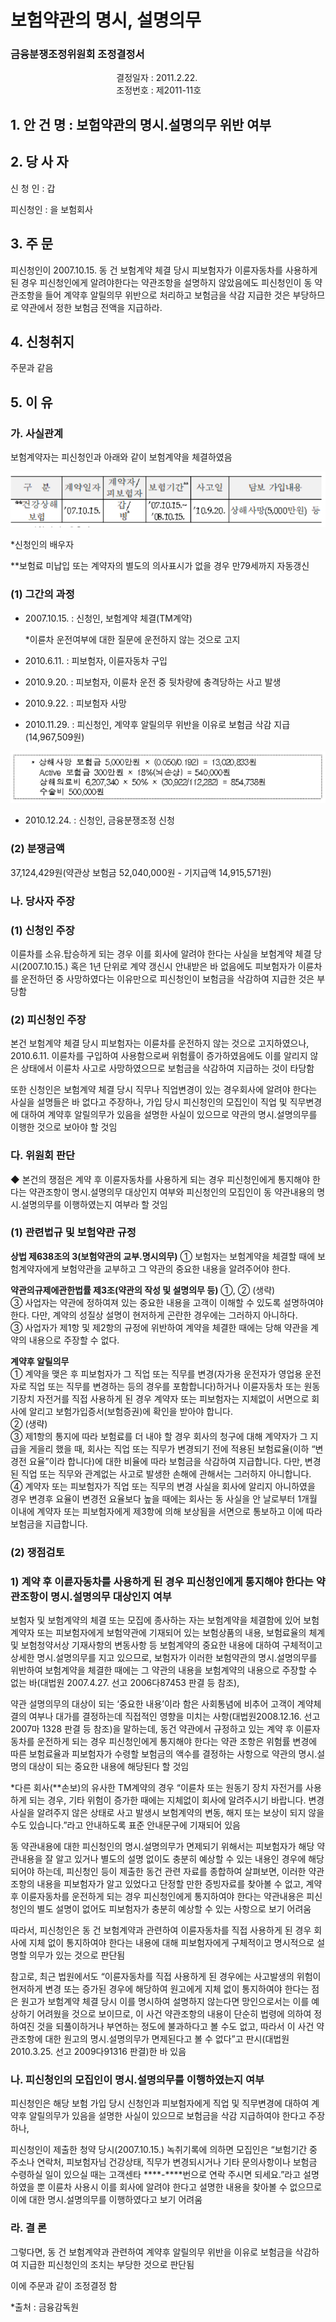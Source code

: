 # 보험약관의 명시, 설명의무


### 금융분쟁조정위원회 조정결정서

&nbsp;&nbsp;&nbsp;&nbsp;&nbsp;&nbsp;&nbsp;&nbsp;&nbsp;&nbsp; &nbsp;&nbsp;&nbsp;&nbsp;&nbsp;&nbsp;&nbsp;&nbsp;&nbsp;&nbsp; &nbsp;&nbsp;&nbsp;&nbsp;&nbsp;&nbsp;&nbsp;&nbsp;&nbsp;&nbsp; &nbsp;&nbsp;&nbsp;&nbsp;&nbsp;&nbsp;&nbsp;&nbsp;&nbsp;&nbsp;결정일자 : 2011.2.22.<br>&nbsp;&nbsp;&nbsp;&nbsp;&nbsp;&nbsp;&nbsp;&nbsp;&nbsp;&nbsp; &nbsp;&nbsp;&nbsp;&nbsp;&nbsp;&nbsp;&nbsp;&nbsp;&nbsp;&nbsp; &nbsp;&nbsp;&nbsp;&nbsp;&nbsp;&nbsp;&nbsp;&nbsp;&nbsp;&nbsp; &nbsp;&nbsp;&nbsp;&nbsp;&nbsp;&nbsp;&nbsp;&nbsp;&nbsp;
조정번호 : 제2011-11호

## 1. 안 건 명 : 보험약관의 명시․설명의무 위반 여부

## 2. 당 사 자 

신 청 인  : 갑

피신청인  : 을 보험회사

## 3. 주    문

피신청인이 2007.10.15. 동 건 보험계약 체결 당시 피보험자가 이륜자동차를 사용하게 된 경우 피신청인에게 알려야한다는 약관조항을 설명하지 않았음에도 피신청인이 동 약관조항을 들어 계약후 알릴의무 위반으로 처리하고 보험금을 삭감 지급한 것은 부당하므로 약관에서 정한 보험금 전액을 지급하라.

## 4. 신청취지 

주문과 같음

## 5. 이   유 

### 가. 사실관계

보험계약자는 피신청인과 아래와 같이 보험계약을 체결하였음

![alt image](https://raw.githubusercontent.com/aijinet/bodoc-claim-contents/master/contents/images/136_1.PNG)

<!--
구  분
계약일자
계약자/
피보험자
보험기간**
사고일
담보 가입내용
**건강상해보험
’07.10.15.
갑/
병*
’07.10.15.~
’08.10.15.
’10.9.20.
상해사망(5,000만원) 등
-->

*신청인의 배우자

**보험료 미납입 또는 계약자의 별도의 의사표시가 없을 경우 만79세까지 자동갱신

### (1) 그간의 과정

  * 2007.10.15. : 신청인, 보험계약 체결(TM계약)
      
      *이륜차 운전여부에 대한 질문에 운전하지 않는 것으로 고지

  * 2010.6.11. : 피보험자, 이륜자동차 구입

  * 2010.9.20. : 피보험자, 이륜차 운전 중 뒷차량에 충격당하는 사고 발생

  * 2010.9.22. : 피보험자 사망

  * 2010.11.29. : 피신청인, 계약후 알릴의무 위반을 이유로 보험금 삭감 지급(14,967,509원)

![alt image](https://raw.githubusercontent.com/aijinet/bodoc-claim-contents/master/contents/images/136_2.PNG)

<!--
상해사망 보험금 5,000만원 × (0.050/0.192) = 13,020,833원
      Active 보험금 300만원 × 18%(뇌손상) = 540,000원
      상해의료비 6,207,340 × 50% × (30,922/112,282) = 854,738원
      수술비 500,000원
-->

  * 2010.12.24. : 신청인, 금융분쟁조정 신청

### (2) 분쟁금액
37,124,429원(약관상 보험금 52,040,000원 - 기지급액 14,915,571원)

### 나. 당사자 주장 

### (1) 신청인 주장 

이륜차를 소유․탑승하게 되는 경우 이를 회사에 알려야 한다는 사실을 보험계약 체결 당시(2007.10.15.) 혹은 1년 단위로 계약 갱신시 안내받은 바 없음에도 피보험자가 이륜차를 운전하던 중 사망하였다는 이유만으로 피신청인이 보험금을 삭감하여 지급한 것은 부당함 

### (2) 피신청인 주장 

본건 보험계약 체결 당시 피보험자는 이륜차를 운전하지 않는 것으로 고지하였으나, 2010.6.11. 이륜차를 구입하여 사용함으로써 위험률이 증가하였음에도 이를 알리지 않은 상태에서 이륜차 사고로 사망하였으므로 보험금을 삭감하여 지급하는 것이 타당함

또한 신청인은 보험계약 체결 당시 직무나 직업변경이 있는 경우회사에 알려야 한다는 사실을 설명들은 바 없다고 주장하나, 가입 당시 피신청인의 모집인이 직업 및 직무변경에 대하여 계약후 알릴의무가 있음을 설명한 사실이 있으므로 약관의 명시․설명의무를 이행한 것으로 보아야 할 것임

### 다. 위원회 판단

◆ 본건의 쟁점은 계약 후 이륜자동차를 사용하게 되는 경우 피신청인에게 통지해야 한다는 약관조항이 명시․설명의무 대상인지 여부와 피신청인의 모집인이 동 약관내용의 명시․설명의무를 이행하였는지 여부라 할 것임

### (1) 관련법규 및 보험약관 규정

**상법 제638조의 3(보험약관의 교부․명시의무)** ① 보험자는 보험계약을 체결할 때에 보험계약자에게 보험약관을 교부하고 그 약관의 중요한 내용을 알려주어야 한다.

**약관의규제에관한법률 제3조(약관의 작성 및 설명의무 등)** ①, ② (생략)<br>
③ 사업자는 약관에 정하여져 있는 중요한 내용을 고객이 이해할 수 있도록 설명하여야 한다. 다만, 계약의 성질상 설명이 현저하게 곤란한 경우에는 그러하지 아니하다.<br>
③ 사업자가 제1항 및 제2항의 규정에 위반하여 계약을 체결한 때에는 당해 약관을 계약의 내용으로 주장할 수 없다.

**계약후 알릴의무**<br>
① 계약을 맺은 후 피보험자가 그 직업 또는 직무를 변경(자가용 운전자가 영업용 운전자로 직업 또는 직무를 변경하는 등의 경우를 포함합니다)하거나 이륜자동차 또는 원동기장치 자전거를 직접 사용하게 된 경우 계약자 또는 피보험자는 지체없이 서면으로 회사에 알리고 보험가입증서(보험증권)에 확인을 받아야 합니다.<br>
② (생략) <br>
③ 제1항의 통지에 따라 보험료를 더 내야 할 경우 회사의 청구에 대해 계약자가 그 지급을 게을리 했을 때, 회사는 직업 또는 직무가 변경되기 전에 적용된 보험료율(이하 “변경전 요율”이라 합니다)에 대한 비율에 따라 보험금을 삭감하여 지급합니다. 다만, 변경된 직업 또는 직무와 관계없는 사고로 발생한 손해에 관해서는 그러하지 아니합니다.<br>
④ 계약자 또는 피보험자가 직업 또는 직무의 변경 사실을 회사에 알리지 아니하였을 경우 변경후 요율이 변경전 요율보다 높을 때에는 회사는 동 사실을 안 날로부터 1개월 이내에 계약자 또는 피보험자에게 제3항에 의해 보상됨을 서면으로 통보하고 이에 따라 보험금을 지급합니다.

### (2) 쟁점검토

### 1) 계약 후 이륜자동차를 사용하게 된 경우 피신청인에게 통지해야 한다는 약관조항이 명시․설명의무 대상인지 여부

보험자 및 보험계약의 체결 또는 모집에 종사하는 자는 보험계약을 체결함에 있어 보험계약자 또는 피보험자에게 보험약관에 기재되어 있는 보험상품의 내용, 보험료율의 체계 및 보험청약서상 기재사항의 변동사항 등 보험계약의 중요한 내용에 대하여 구체적이고 상세한 명시․설명의무를 지고 있으므로, 보험자가 이러한 보험약관의 명시․설명의무를 위반하여 보험계약을 체결한 때에는 그 약관의 내용을 보험계약의 내용으로 주장할 수 없는 바(대법원 2007.4.27. 선고 2006다87453 판결 등 참조), 

약관 설명의무의 대상이 되는 ‘중요한 내용’이라 함은 사회통념에 비추어 고객이 계약체결의 여부나 대가를 결정하는데 직접적인 영향을 미치는 사항(대법원2008.12.16. 선고 2007마 1328 판결 등 참조)을 말하는데, 동건 약관에서 규정하고 있는 계약 후 이륜자동차를 운전하게 되는 경우 피신청인에게 통지해야 한다는 약관 조항은 위험률 변경에 따른 보험료율과 피보험자가 수령할 보험금의 액수를 결정하는 사항으로 약관의 명시․설명의 대상이 되는 중요한 내용에 해당된다 할 것임

*다른 회사(**손보)의 유사한 TM계약의 경우 “이륜차 또는 원동기 장치 자전거를 사용하게 되는 경우, 기타 위험이 증가한 때에는 지체없이 회사에 알려주시기 바랍니다. 변경 사실을 알려주지 않은 상태로 사고 발생시 보험계약의 변동, 해지 또는 보상이 되지 않을 수도 있습니다.”라고 안내하도록 표준 안내문구에 기재되어 있음

동 약관내용에 대한 피신청인의 명시․설명의무가 면제되기 위해서는 피보험자가 해당 약관내용을 잘 알고 있거나 별도의 설명 없이도 충분히 예상할 수 있는 내용인 경우에 해당되어야 하는데, 피신청인 등이 제출한 동건 관련 자료를 종합하여 살펴보면, 이러한 약관조항의 내용을 피보험자가 알고 있었다고 단정할 만한 증빙자료를 찾아볼 수 없고, 계약 후 이륜자동차를 운전하게 되는 경우 피신청인에게 통지하여야 한다는 약관내용은 피신청인의 별도 설명이 없어도 피보험자가 충분히 예상할 수 있는 사항으로 보기 어려움

따라서, 피신청인은 동 건 보험계약과 관련하여 이륜자동차를 직접 사용하게 된 경우 회사에 지체 없이 통지하여야 한다는 내용에 대해 피보험자에게 구체적이고 명시적으로 설명할 의무가 있는 것으로 판단됨

참고로, 최근 법원에서도 “이륜자동차를 직접 사용하게 된 경우에는 사고발생의 위험이 현저하게 변경 또는 증가된 경우에 해당하여 원고에게 지체 없이 통지하여야 한다는 점은 원고가 보험계약 체결 당시 이를 명시하여 설명하지 않는다면 망인으로서는 이를 예상하기 어려웠을 것으로 보이므로, 이 사건 약관조항의 내용이 단순히 법령에 의하여 정하여진 것을 되풀이하거나 부연하는 정도에 불과하다고 볼 수도 없고, 따라서 이 사건 약관조항에 대한 원고의 명시․설명의무가 면제된다고 볼 수 없다”고 판시(대법원 2010.3.25. 선고 2009다91316 판결)한 바 있음

### 나. 피신청인의 모집인이 명시․설명의무를 이행하였는지 여부

피신청인은 해당 보험 가입 당시 신청인과 피보험자에게 직업 및 직무변경에 대하여 계약후 알릴의무가 있음을 설명한 사실이 있으므로 보험금을 삭감 지급하여야 한다고 주장하나,

피신청인이 제출한 청약 당시(2007.10.15.) 녹취기록에 의하면 모집인은 “보험기간 중 주소나 연락처, 피보험자님 건강상태, 직무가 변경되시거나 기타 문의사항이나 보험금 수령하실 일이 있으실 때는 고객센타 ****-****번으로 연락 주시면 되세요.”라고 설명하였을 뿐 이륜차 사용시 이를 회사에 알려야 한다고 설명한 내용을 찾아볼 수 없으므로 이에 대한 명시․설명의무를 이행하였다고 보기 어려움

### 라. 결 론   

그렇다면, 동 건 보험계약과 관련하여 계약후 알릴의무 위반을 이유로 보험금을 삭감하여 지급한 피신청인의 조치는 부당한 것으로 판단됨

이에 주문과 같이 조정결정 함

*출처 : 금융감독원
